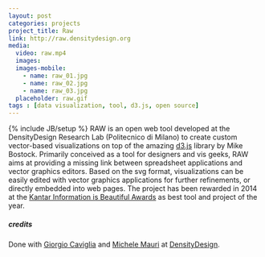 ```yaml
---
layout: post
categories: projects
project_title: Raw
link: http://raw.densitydesign.org
media:
  video: raw.mp4
  images:
  images-mobile:
    - name: raw_01.jpg
    - name: raw_02.jpg
    - name: raw_03.jpg
  placeholder: raw.gif
tags : [data visualization, tool, d3.js, open source]
---
```

{% include JB/setup %}
RAW is an open web tool developed at the DensityDesign Research Lab (Politecnico di Milano) to create custom vector-based visualizations on top of the amazing [d3.js](https://d3js.org/) library by Mike Bostock. Primarily conceived as a tool for designers and vis geeks, RAW aims at providing a missing link between spreadsheet applications and vector graphics editors.
Based on the svg format, visualizations can be easily edited with vector graphics applications for further refinements, or directly embedded into web pages. The project has been rewarded in 2014 at the [Kantar Information is Beautiful Awards](http://www.informationisbeautifulawards.com/news/49-2014-the-winners) as best tool and project of the year.

##### credits
Done with [Giorgio Caviglia](http://giorgiocaviglia.com/) and [Michele Mauri](http://www.densitydesign.org/person/michele-mauri/) at [DensityDesign](http://www.densitydesign.org/).
